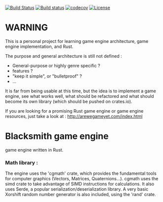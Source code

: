 [![Build Status](https://travis-ci.org/Malkaviel/Blacksmith_GameEngine.svg?branch=master)](https://travis-ci.org/Malkaviel/Blacksmith_GameEngine)
[![Build status](https://ci.appveyor.com/api/projects/status/4dowa31sf4mgmgrb/branch/master?svg=true)](https://ci.appveyor.com/project/Malkaviel/kindredengine/branch/master)
[![codecov](https://codecov.io/gh/Malkaviel/Blacksmith_GameEngine/branch/master/graph/badge.svg)](https://codecov.io/gh/Malkaviel/Blacksmith_GameEngine)
[![License](https://img.shields.io/badge/License-Apache%202.0-blue.svg)](https://opensource.org/licenses/Apache-2.0)


# WARNING
This is a personal project for learning game engine architecture, game engine implementation, and Rust.

The purpose and general architecture is still not defined :
 - General-purpose or highly genre specific ?
 - features ?
 - "keep it simple", or "bulletproof" ?
 - ...
 
 It is far from being usable at this time, but the idea is to implement a game engine, see what works well,
 what should be refactored and what should become its own library (which should be pushed on crates.io).
 
 If you are looking for a promising Rust game engine or game engine resources, just take a look at : 
 http://arewegameyet.com/index.html

# Blacksmith game engine
game engine written in Rust.

### Math library :
The engine uses the 'cgmath' crate, which provides the fundamental tools for computer graphics (Vectors, Matrices, Quaternions...).
cgmath uses the simd crate to take advantage of SIMD instructions for calculations.
It also uses Serde, a popular serialization/deserialization library.
A very basic Xorshift random number generator is also included, using the 'rand' crate.


